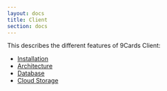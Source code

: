 ```yaml
---
layout: docs
title: Client
section: docs
---
```


This describes the different features of 9Cards Client:

* [Installation](client/Installation.html)
* [Architecture](client/Architecture.html)
* [Database](client/Database.html)
* [Cloud Storage](client/CloudStorage.html)